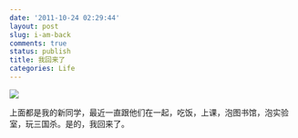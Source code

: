 ```yaml
---
date: '2011-10-24 02:29:44'
layout: post
slug: i-am-back
comments: true
status: publish
title: 我回来了
categories: Life
---
```


![](http://ww1.sinaimg.cn/large/a0c2e9c9gw1drqfncggt7j.jpg)  

上面都是我的新同学，最近一直跟他们在一起，吃饭，上课，泡图书馆，泡实验室，玩三国杀。是的，我回来了。
